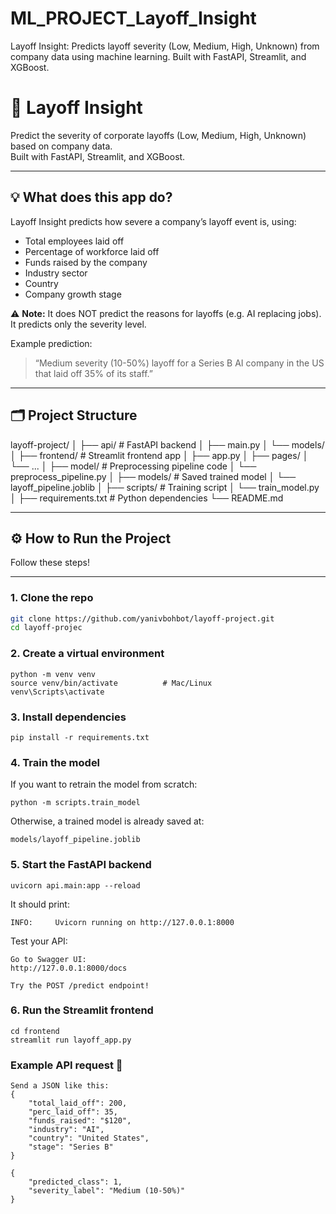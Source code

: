 # ML_PROJECT_Layoff_Insight
Layoff Insight: Predicts layoff severity (Low, Medium, High, Unknown) from company data using machine learning. Built with FastAPI, Streamlit, and XGBoost.


# 🚀 Layoff Insight

Predict the severity of corporate layoffs (Low, Medium, High, Unknown) based on company data.  
Built with FastAPI, Streamlit, and XGBoost.

---

## 💡 What does this app do?

Layoff Insight predicts how severe a company’s layoff event is, using:
- Total employees laid off
- Percentage of workforce laid off
- Funds raised by the company
- Industry sector
- Country
- Company growth stage

⚠️ **Note:** It does NOT predict the reasons for layoffs (e.g. AI replacing jobs). It predicts only the severity level.

Example prediction:
> “Medium severity (10-50%) layoff for a Series B AI company in the US that laid off 35% of its staff.”

---

## 🗂️ Project Structure
layoff-project/
│
├── api/ # FastAPI backend
│ ├── main.py
│ └── models/
│
├── frontend/ # Streamlit frontend app
│ ├── app.py
│ ├── pages/
│ └── ...
│
├── model/ # Preprocessing pipeline code
│ └── preprocess_pipeline.py
│
├── models/ # Saved trained model
│ └── layoff_pipeline.joblib
│
├── scripts/ # Training script
│ └── train_model.py
│
├── requirements.txt # Python dependencies
└── README.md


---

## ⚙️ How to Run the Project

Follow these steps!

---

### 1. Clone the repo

```bash
git clone https://github.com/yanivbohbot/layoff-project.git
cd layoff-projec
```
### 2. Create a virtual environment
```
python -m venv venv
source venv/bin/activate          # Mac/Linux
venv\Scripts\activate
```
### 3. Install dependencies
```
pip install -r requirements.txt
```

### 4. Train the model 
If you want to retrain the model from scratch:
```
python -m scripts.train_model
```
Otherwise, a trained model is already saved at:
```
models/layoff_pipeline.joblib
```
### 5. Start the FastAPI backend
```
uvicorn api.main:app --reload
```
It should print:

```
INFO:     Uvicorn running on http://127.0.0.1:8000
```
Test your API:

    Go to Swagger UI:
    http://127.0.0.1:8000/docs

    Try the POST /predict endpoint!

### 6. Run the Streamlit frontend
```
cd frontend
streamlit run layoff_app.py
```

### Example API request 🎯
```
Send a JSON like this:
{
    "total_laid_off": 200,
    "perc_laid_off": 35,
    "funds_raised": "$120",
    "industry": "AI",
    "country": "United States",
    "stage": "Series B"
}

{
    "predicted_class": 1,
    "severity_label": "Medium (10-50%)"
}
```
